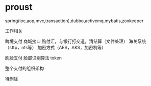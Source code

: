 # proust
spring(ioc,aop,mvc,transaction),dubbo,activemq,mybatis,zookeeper

工作相关

跨境支付
商城接口
购付汇，与银行打交道，清结算（文件处理）
海关系统（sftp，nfs等）  加密方式（AES，AKS，加密机等） 


刷脸支付
脸部识别算法
token

整个支付的组织架构


待删除
